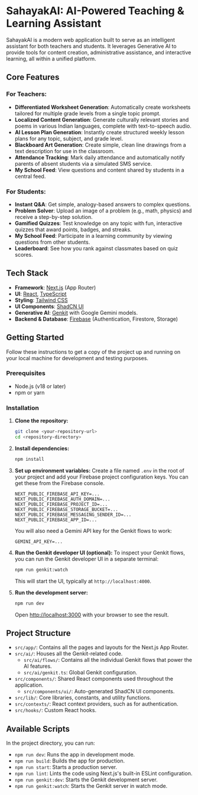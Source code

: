 # SahayakAI: AI-Powered Teaching & Learning Assistant

SahayakAI is a modern web application built to serve as an intelligent assistant for both teachers and students. It leverages Generative AI to provide tools for content creation, administrative assistance, and interactive learning, all within a unified platform.

## Core Features

### For Teachers:
-   **Differentiated Worksheet Generation**: Automatically create worksheets tailored for multiple grade levels from a single topic prompt.
-   **Localized Content Generation**: Generate culturally relevant stories and poems in various Indian languages, complete with text-to-speech audio.
-   **AI Lesson Plan Generation**: Instantly create structured weekly lesson plans for any topic, subject, and grade level.
-   **Blackboard Art Generation**: Create simple, clean line drawings from a text description for use in the classroom.
-   **Attendance Tracking**: Mark daily attendance and automatically notify parents of absent students via a simulated SMS service.
-   **My School Feed**: View questions and content shared by students in a central feed.

### For Students:
-   **Instant Q&A**: Get simple, analogy-based answers to complex questions.
-   **Problem Solver**: Upload an image of a problem (e.g., math, physics) and receive a step-by-step solution.
-   **Gamified Quizzes**: Test knowledge on any topic with fun, interactive quizzes that award points, badges, and streaks.
-   **My School Feed**: Participate in a learning community by viewing questions from other students.
-   **Leaderboard**: See how you rank against classmates based on quiz scores.

## Tech Stack

-   **Framework**: [Next.js](https://nextjs.org/) (App Router)
-   **UI**: [React](https://react.dev/), [TypeScript](https://www.typescriptlang.org/)
-   **Styling**: [Tailwind CSS](https://tailwindcss.com/)
-   **UI Components**: [ShadCN UI](https://ui.shadcn.com/)
-   **Generative AI**: [Genkit](https://firebase.google.com/docs/genkit) with Google Gemini models.
-   **Backend & Database**: [Firebase](https://firebase.google.com/) (Authentication, Firestore, Storage)

## Getting Started

Follow these instructions to get a copy of the project up and running on your local machine for development and testing purposes.

### Prerequisites

-   Node.js (v18 or later)
-   npm or yarn

### Installation

1.  **Clone the repository:**
    ```bash
    git clone <your-repository-url>
    cd <repository-directory>
    ```

2.  **Install dependencies:**
    ```bash
    npm install
    ```

3.  **Set up environment variables:**
    Create a file named `.env` in the root of your project and add your Firebase project configuration keys. You can get these from the Firebase console.

    ```env
    NEXT_PUBLIC_FIREBASE_API_KEY=...
    NEXT_PUBLIC_FIREBASE_AUTH_DOMAIN=...
    NEXT_PUBLIC_FIREBASE_PROJECT_ID=...
    NEXT_PUBLIC_FIREBASE_STORAGE_BUCKET=...
    NEXT_PUBLIC_FIREBASE_MESSAGING_SENDER_ID=...
    NEXT_PUBLIC_FIREBASE_APP_ID=...
    ```

    You will also need a Gemini API key for the Genkit flows to work:
    ```env
    GEMINI_API_KEY=...
    ```

4.  **Run the Genkit developer UI (optional):**
    To inspect your Genkit flows, you can run the Genkit developer UI in a separate terminal:
    ```bash
    npm run genkit:watch
    ```
    This will start the UI, typically at `http://localhost:4000`.

5.  **Run the development server:**
    ```bash
    npm run dev
    ```
    Open [http://localhost:3000](http://localhost:3000) with your browser to see the result.

## Project Structure

-   `src/app/`: Contains all the pages and layouts for the Next.js App Router.
-   `src/ai/`: Houses all the Genkit-related code.
    -   `src/ai/flows/`: Contains all the individual Genkit flows that power the AI features.
    -   `src/ai/genkit.ts`: Global Genkit configuration.
-   `src/components/`: Shared React components used throughout the application.
    -   `src/components/ui/`: Auto-generated ShadCN UI components.
-   `src/lib/`: Core libraries, constants, and utility functions.
-   `src/contexts/`: React context providers, such as for authentication.
-   `src/hooks/`: Custom React hooks.

## Available Scripts

In the project directory, you can run:

-   `npm run dev`: Runs the app in development mode.
-   `npm run build`: Builds the app for production.
-   `npm run start`: Starts a production server.
-   `npm run lint`: Lints the code using Next.js's built-in ESLint configuration.
-   `npm run genkit:dev`: Starts the Genkit development server.
-   `npm run genkit:watch`: Starts the Genkit server in watch mode.
